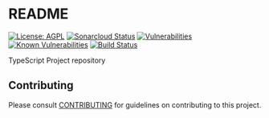 # README

[![License: AGPL](https://img.shields.io/badge/License-AGPL-blue.svg)](https://github.com/gotreasa/typescript-project/blob/main/LICENSE)
[![Sonarcloud Status](https://sonarcloud.io/api/project_badges/measure?project=gotreasa_typescript-project&metric=alert_status)](https://sonarcloud.io/dashboard?id=gotreasa_typescript-project)
[![Vulnerabilities](https://sonarcloud.io/api/project_badges/measure?project=gotreasa_typescript-project&metric=vulnerabilities)](https://sonarcloud.io/summary/new_code?id=gotreasa_typescript-project)
[![Known Vulnerabilities](https://snyk.io/test/github/gotreasa/typescript-project/badge.svg)](https://snyk.io/test/github/gotreasa/typescript-project)
[![Build Status](https://github.com/gotreasa/typescript-project/actions/workflows/pipeline.yml/badge.svg)](https://github.com/gotreasa/typescript-project/actions/workflows/pipeline.yml)

TypeScript Project repository

## Contributing

Please consult [CONTRIBUTING](./CONTRIBUTING.md) for guidelines on contributing to this project.
